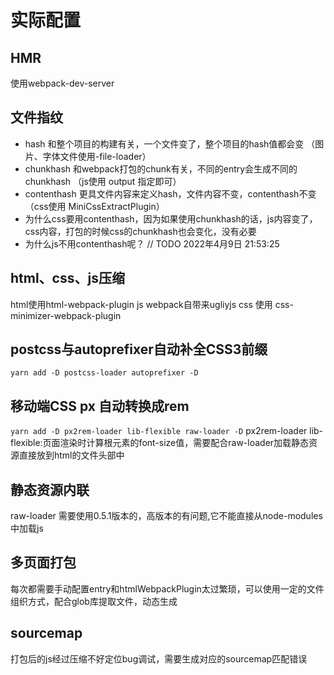 # 实际配置

## HMR

使用webpack-dev-server

## 文件指纹

- hash 和整个项目的构建有关，一个文件变了，整个项目的hash值都会变 （图片、字体文件使用-file-loader）
- chunkhash 和webpack打包的chunk有关，不同的entry会生成不同的chunkhash （js使用 output 指定即可）
- contenthash 更具文件内容来定义hash，文件内容不变，contenthash不变 （css使用 MiniCssExtractPlugin）
- 为什么css要用contenthash，因为如果使用chunkhash的话，js内容变了，css内容，打包的时候css的chunkhash也会变化，没有必要
- 为什么js不用contenthash呢？ // TODO 2022年4月9日 21:53:25

## html、css、js压缩

html使用html-webpack-plugin
js webpack自带来ugliyjs
css 使用 css-minimizer-webpack-plugin

## postcss与autoprefixer自动补全CSS3前缀

`yarn add -D postcss-loader autoprefixer -D`

## 移动端CSS px 自动转换成rem

`yarn add -D px2rem-loader lib-flexible raw-loader -D`
px2rem-loader
lib-flexible:页面渲染时计算根元素的font-size值，需要配合raw-loader加载静态资源直接放到html的文件头部中

## 静态资源内联

raw-loader 需要使用0.5.1版本的，高版本的有问题,它不能直接从node-modules中加载js

## 多页面打包

每次都需要手动配置entry和htmlWebpackPlugin太过繁琐，可以使用一定的文件组织方式，配合glob库提取文件，动态生成

## sourcemap

打包后的js经过压缩不好定位bug调试，需要生成对应的sourcemap匹配错误
